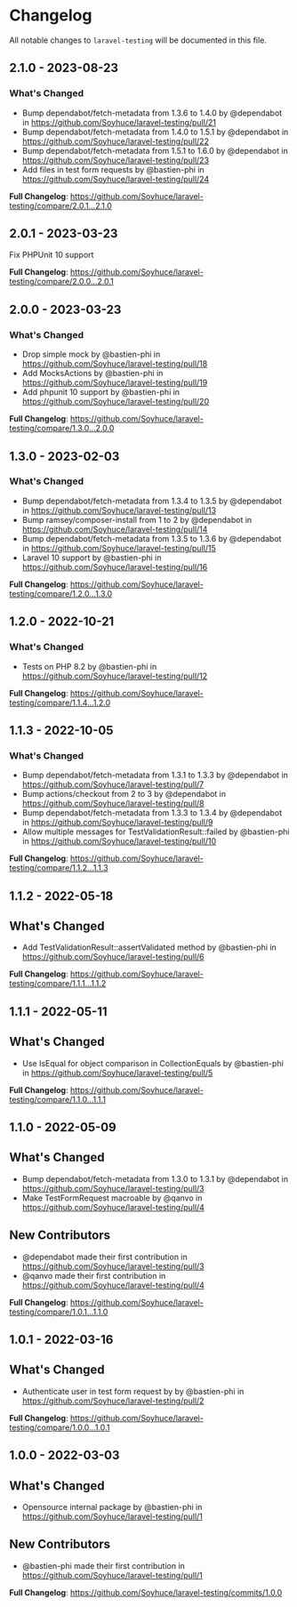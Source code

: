 # Changelog

All notable changes to `laravel-testing` will be documented in this file.

## 2.1.0 - 2023-08-23

### What's Changed

- Bump dependabot/fetch-metadata from 1.3.6 to 1.4.0 by @dependabot in https://github.com/Soyhuce/laravel-testing/pull/21
- Bump dependabot/fetch-metadata from 1.4.0 to 1.5.1 by @dependabot in https://github.com/Soyhuce/laravel-testing/pull/22
- Bump dependabot/fetch-metadata from 1.5.1 to 1.6.0 by @dependabot in https://github.com/Soyhuce/laravel-testing/pull/23
- Add files in test form requests by @bastien-phi in https://github.com/Soyhuce/laravel-testing/pull/24

**Full Changelog**: https://github.com/Soyhuce/laravel-testing/compare/2.0.1...2.1.0

## 2.0.1 - 2023-03-23

Fix PHPUnit 10 support

**Full Changelog**: https://github.com/Soyhuce/laravel-testing/compare/2.0.0...2.0.1

## 2.0.0 - 2023-03-23

### What's Changed

- Drop simple mock by @bastien-phi in https://github.com/Soyhuce/laravel-testing/pull/18
- Add MocksActions by @bastien-phi in https://github.com/Soyhuce/laravel-testing/pull/19
- Add phpunit 10 support by @bastien-phi in https://github.com/Soyhuce/laravel-testing/pull/20

**Full Changelog**: https://github.com/Soyhuce/laravel-testing/compare/1.3.0...2.0.0

## 1.3.0 - 2023-02-03

### What's Changed

- Bump dependabot/fetch-metadata from 1.3.4 to 1.3.5 by @dependabot in https://github.com/Soyhuce/laravel-testing/pull/13
- Bump ramsey/composer-install from 1 to 2 by @dependabot in https://github.com/Soyhuce/laravel-testing/pull/14
- Bump dependabot/fetch-metadata from 1.3.5 to 1.3.6 by @dependabot in https://github.com/Soyhuce/laravel-testing/pull/15
- Laravel 10 support by @bastien-phi in https://github.com/Soyhuce/laravel-testing/pull/16

**Full Changelog**: https://github.com/Soyhuce/laravel-testing/compare/1.2.0...1.3.0

## 1.2.0 - 2022-10-21

### What's Changed

- Tests on PHP 8.2 by @bastien-phi in https://github.com/Soyhuce/laravel-testing/pull/12

**Full Changelog**: https://github.com/Soyhuce/laravel-testing/compare/1.1.4...1.2.0

## 1.1.3 - 2022-10-05

### What's Changed

- Bump dependabot/fetch-metadata from 1.3.1 to 1.3.3 by @dependabot in https://github.com/Soyhuce/laravel-testing/pull/7
- Bump actions/checkout from 2 to 3 by @dependabot in https://github.com/Soyhuce/laravel-testing/pull/8
- Bump dependabot/fetch-metadata from 1.3.3 to 1.3.4 by @dependabot in https://github.com/Soyhuce/laravel-testing/pull/9
- Allow multiple messages for TestValidationResult::failed by @bastien-phi in https://github.com/Soyhuce/laravel-testing/pull/10

**Full Changelog**: https://github.com/Soyhuce/laravel-testing/compare/1.1.2...1.1.3

## 1.1.2 - 2022-05-18

## What's Changed

- Add TestValidationResult::assertValidated method by @bastien-phi in https://github.com/Soyhuce/laravel-testing/pull/6

**Full Changelog**: https://github.com/Soyhuce/laravel-testing/compare/1.1.1...1.1.2

## 1.1.1 - 2022-05-11

## What's Changed

- Use IsEqual for object comparison in CollectionEquals by @bastien-phi in https://github.com/Soyhuce/laravel-testing/pull/5

**Full Changelog**: https://github.com/Soyhuce/laravel-testing/compare/1.1.0...1.1.1

## 1.1.0 - 2022-05-09

## What's Changed

- Bump dependabot/fetch-metadata from 1.3.0 to 1.3.1 by @dependabot in https://github.com/Soyhuce/laravel-testing/pull/3
- Make TestFormRequest macroable by @qanvo in https://github.com/Soyhuce/laravel-testing/pull/4

## New Contributors

- @dependabot made their first contribution in https://github.com/Soyhuce/laravel-testing/pull/3
- @qanvo made their first contribution in https://github.com/Soyhuce/laravel-testing/pull/4

**Full Changelog**: https://github.com/Soyhuce/laravel-testing/compare/1.0.1...1.1.0

## 1.0.1 - 2022-03-16

## What's Changed

- Authenticate user in test form request by by @bastien-phi in https://github.com/Soyhuce/laravel-testing/pull/2

**Full Changelog**: https://github.com/Soyhuce/laravel-testing/compare/1.0.0...1.0.1

## 1.0.0 - 2022-03-03

## What's Changed

- Opensource internal package by @bastien-phi in https://github.com/Soyhuce/laravel-testing/pull/1

## New Contributors

- @bastien-phi made their first contribution in https://github.com/Soyhuce/laravel-testing/pull/1

**Full Changelog**: https://github.com/Soyhuce/laravel-testing/commits/1.0.0
